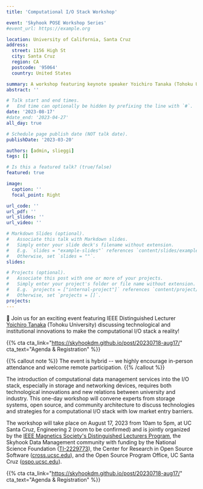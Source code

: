 ```yaml
---
title: 'Computational I/O Stack Workshop'

event: 'Skyhook POSE Workshop Series'
#event_url: https://example.org

location: University of California, Santa Cruz
address:
  street: 1156 High St
  city: Santa Cruz
  region: CA
  postcode: '95064'
  country: United States

summary: A workshop featuring keynote speaker Yoichiro Tanaka (Tohoku University) that will take place on August 17, 2023 at UC Santa Cruz in the Engineering 2 building (room to be confirmed)
abstract: ''

# Talk start and end times.
#   End time can optionally be hidden by prefixing the line with `#`.
date: '2023-08-17'
#date_end: '2023-04-27'
all_day: true

# Schedule page publish date (NOT talk date).
publishDate: '2023-03-20'

authors: [admin, slieggi]
tags: []

# Is this a featured talk? (true/false)
featured: true

image:
  caption: ''
  focal_point: Right

url_code: ''
url_pdf: ''
url_slides: ''
url_video: ''

# Markdown Slides (optional).
#   Associate this talk with Markdown slides.
#   Simply enter your slide deck's filename without extension.
#   E.g. `slides = "example-slides"` references `content/slides/example-slides.md`.
#   Otherwise, set `slides = ""`.
slides:

# Projects (optional).
#   Associate this post with one or more of your projects.
#   Simply enter your project's folder or file name without extension.
#   E.g. `projects = ["internal-project"]` references `content/project/deep-learning/index.md`.
#   Otherwise, set `projects = []`.
projects:
---
```


👋 Join us for an exciting event featuring IEEE Distinguished Lecturer [Yoichiro Tanaka](https://skyhookdm.github.io/author/yoichiro-tanaka/) (Tohoku University) discussing technological and institutional innovations to make the computational I/O stack a reality!

{{% cta cta_link="https://skyhookdm.github.io/post/20230718-aug17/" cta_text="Agenda & Registration" %}}

{{% callout note %}}
The event is hybrid -- we highly encourage in-person attendance and welcome remote participation.
{{% /callout %}}

The introduction of computational data management services into the I/O stack, especially in storage and networking devices, requires both technological innovations and new relations between university and industry. This one-day workshop will convene experts from storage systems, open source, and community architecture to discuss technologies and strategies for a computational I/O stack with low market entry barriers.

The workshop will take place on August 17, 2023 from 10am to 5pm, at UC Santa Cruz, Engineering 2 (room to be confirmed) and is jointly organized by the [IEEE Magnetics Society's Distinguished Lecturers Program][web-ieee-lecturers], the Skyhook Data Management community with funding by the National Science Foundation ([TI-2229773][web-nsf-award]), the Center for Research in Open Source Software ([cross.ucsc.edu][web-cross]), and the Open Source Program Office, UC Santa Cruz ([ospo.ucsc.edu][web-ospo]). 

{{% cta cta_link="https://skyhookdm.github.io/post/20230718-aug17/" cta_text="Agenda & Registration" %}}

<!-- Resources -->
[web-ieee-lecturers]: https://ieeemagnetics.org/membership/educational-outreach/distinguished-lecturers
[web-nsf-award]:      https://www.nsf.gov/awardsearch/showAward?AWD_ID=2229773
[web-cross]:          https://cross.ucsc.edu
[web-ospo]:           https://ospo.ucsc.edu
